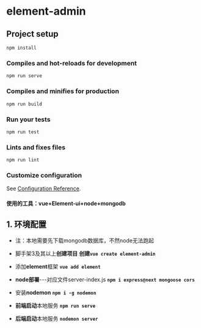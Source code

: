 # element-admin

## Project setup
```
npm install
```

### Compiles and hot-reloads for development
```
npm run serve
```

### Compiles and minifies for production
```
npm run build
```

### Run your tests
```
npm run test
```

### Lints and fixes files
```
npm run lint
```

### Customize configuration
See [Configuration Reference](https://cli.vuejs.org/config/).



#### 使用的工具：vue+Element-ui+node+mongodb

## 1. 环境配置 

 - 注：本地需要先下载mongodb数据库，不然node无法跑起
 
 - 脚手架3及其以上**创建项目**
  **创建`vue create element-admin`**
 - 添加**element**框架
 **`vue add element`** 
 - **node部署**---对应文件server-index.js
 **`npm i express@next mongoose cors`**
 - 安装**nodemon**
 **`npm i -g nodemon`**
 - **前端启动**本地服务
 **`npm run serve`**
 - **后端启动**本地服务
 **`nodemon server`**
 
 
